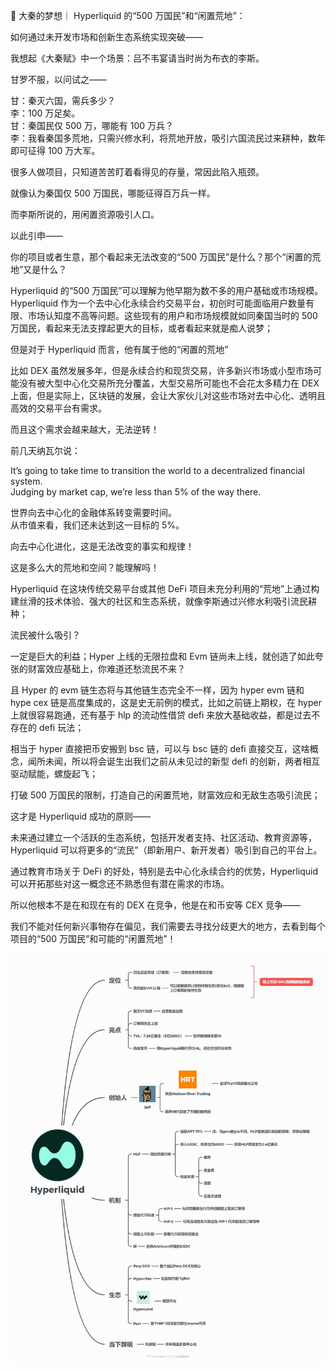 🧐 大秦的梦想｜ Hyperliquid 的“500 万国民”和“闲置荒地”：

如何通过未开发市场和创新生态系统实现突破——

我想起《大秦赋》中一个场景：吕不韦宴请当时尚为布衣的李斯。

甘罗不服，以问试之——

甘：秦灭六国，需兵多少？  
李：100 万足矣。  
甘：秦国民仅 500 万，哪能有 100 万兵？  
李：我看秦国多荒地，只需兴修水利，将荒地开放，吸引六国流民过来耕种，数年即可征得 100 万大军。

很多人做项目，只知道苦苦盯着看得见的存量，常因此陷入瓶颈。

就像认为秦国仅 500 万国民，哪能征得百万兵一样。

而李斯所说的，用闲置资源吸引人口。

以此引申——

你的项目或者生意，那个看起来无法改变的“500 万国民”是什么？那个“闲置的荒地”又是什么？

Hyperliquid 的“500 万国民”可以理解为他早期为数不多的用户基础或市场规模。Hyperliquid 作为一个去中心化永续合约交易平台，初创时可能面临用户数量有限、市场认知度不高等问题。这些现有的用户和市场规模就如同秦国当时的 500 万国民，看起来无法支撑起更大的目标，或者看起来就是痴人说梦；

但是对于 Hyperliquid 而言，他有属于他的“闲置的荒地”

比如 DEX 虽然发展多年，但是永续合约和现货交易，许多新兴市场或小型市场可能没有被大型中心化交易所充分覆盖，大型交易所可能也不会花太多精力在 DEX 上面，但是实际上，区块链的发展，会让大家伙儿对这些市场对去中心化、透明且高效的交易平台有需求。

而且这个需求会越来越大，无法逆转！

前几天纳瓦尔说：

It’s going to take time to transition the world to a decentralized financial system.  
Judging by market cap, we’re less than 5% of the way there.

世界向去中心化的金融体系转变需要时间。  
从市值来看，我们还未达到这一目标的 5%。

向去中心化进化，这是无法改变的事实和规律！

这是多么大的荒地和空间？能理解吗！

Hyperliquid 在这块传统交易平台或其他 DeFi 项目未充分利用的“荒地”上通过构建丝滑的技术体验、强大的社区和生态系统，就像李斯通过兴修水利吸引流民耕种；

流民被什么吸引？

一定是巨大的利益；Hyper 上线的无限拉盘和 Evm 链尚未上线，就创造了如此夸张的财富效应基础上，你难道还愁流民不来？

且 Hyper 的 evm 链生态将与其他链生态完全不一样，因为 hyper evm 链和 hype cex 链是高度集成的，这是史无前例的模式，比如之前链上期权，在 hyper 上就很容易跑通，还有基于 hlp 的流动性借贷 defi 来放大基础收益，都是过去不存在的 defi 玩法；

相当于 hyper 直接把币安搬到 bsc 链，可以与 bsc 链的 defi 直接交互，这啥概念，闻所未闻，所以将会诞生出我们之前从未见过的新型 defi 的创新，两者相互驱动赋能，螺旋起飞；

打破 500 万国民的限制，打造自己的闲置荒地，财富效应和无敌生态吸引流民；

这才是 Hyperliquid 成功的原则——

未来通过建立一个活跃的生态系统，包括开发者支持、社区活动、教育资源等，Hyperliquid 可以将更多的“流民”（即新用户、新开发者）吸引到自己的平台上。

通过教育市场关于 DeFi 的好处，特别是去中心化永续合约的优势，Hyperliquid 可以开拓那些对这一概念还不熟悉但有潜在需求的市场。

所以他根本不是在和现在有的 DEX 在竞争，他是在和币安等 CEX 竞争——

我们不能对任何新兴事物存在偏见，我们需要去寻找分歧更大的地方，去看到每个项目的“500 万国民”和可能的“闲置荒地”！

<img width="600" src="assets/hype.jpeg"/>
